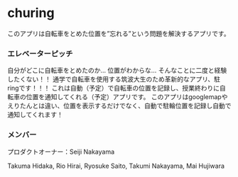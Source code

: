 # churing
このアプリは自転車をとめた位置を”忘れる”という問題を解決するアプリです。


### エレベーターピッチ
自分がどこに自転車をとめたのか… 位置がわからな…
そんなことに二度と経験したくない！！
通学で自転車を使用する筑波大生のため革新的なアプリ、駐ringです！！！
これは自動（予定）で自転車の位置を記録し、授業終わりに自転車の位置を通知してくれる（予定）アプリです。
このアプリはgooglemapやえりたんとは違い、位置を表示するだけでなく、自動で駐輪位置を記録し自動で通知してくれます！

### メンバー
プロダクトオーナー：Seiji Nakayama

Takuma Hidaka, Rio Hirai, Ryosuke Saito, Takumi Nakayama, Mai Hujiwara


